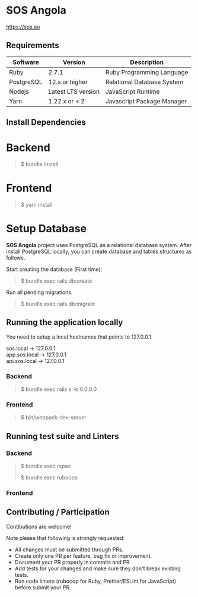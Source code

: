 # SOS Angola

https://sos.ao

## Requirements

| Software | Version | Description |
|-|-|-|
| Ruby | 2.7.1 | Ruby Programming Language |
| PostgreSQL | 12.x or higher | Relational Database System |
| Nodejs | Latest LTS version | JavaScript Runtime |
| Yarn | 1.22.x or < 2 | Javascript Package Manager |

## Install Dependencies

# Backend

> $ bundle install

# Frontend

> $ yarn install

# Setup Database

**SOS Angola** project uses PostgreSQL as a relational database system. After install PostgreSQL locally, you can create
database and tables structures as follows.

Start creating the database (First time):

> $ bundle exec rails db:create

Run all pending migrations:

> $ bundle exec rails db:migrate

## Running the application locally

You need to setup a local hostnames that points to 127.0.0.1.

sos.local -> 127.0.0.1<br>
app.sos.local -> 127.0.0.1<br>
api.sos.local -> 127.0.0.1<br>

### Backend

> $ bundle exec rails s -b 0.0.0.0

### Frontend

> $ bin/webpack-dev-server


## Running test suite and Linters

### Backend

> $ bundle exec rspec
>
> $ bundle exec rubocop

### Frontend

> 

## Contributing / Participation

Contibutions are welcome!

Note please that following is strongly requested:

* All changes must be submitted through PRs.
* Create only one PR per feature, bug fix or improvement.
* Document your PR properly in commits and PR
* Add tests for your changes and make sure they don't break existing tests.
* Run code linters (rubocop for Ruby, Prettier/ESLint for JavaScript) before submit your PR.
